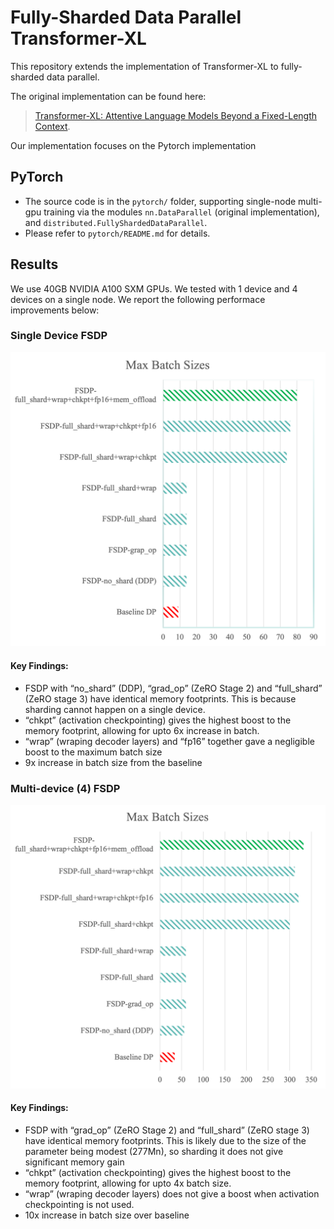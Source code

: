 # Fully-Sharded Data Parallel Transformer-XL

This repository extends the implementation of Transformer-XL to fully-sharded data parallel.

The original implementation can be found here:
> [Transformer-XL: Attentive Language Models Beyond a Fixed-Length Context](https://github.com/kimiyoung/transformer-xl).

Our implementation focuses on the Pytorch implementation
## PyTorch

- The source code is in the `pytorch/` folder, supporting single-node multi-gpu training via the modules `nn.DataParallel` (original implementation), and `distributed.FullyShardedDataParallel`.
- Please refer to `pytorch/README.md` for details.

## Results

We use 40GB NVIDIA A100 SXM GPUs. We tested with 1 device and 4 devices on a single node. We report the following performace improvements below:

### Single Device FSDP
![single device result](images/one-device.png)

#### Key Findings:
- FSDP with “no_shard” (DDP), “grad_op” (ZeRO Stage 2) and “full_shard” (ZeRO stage 3) have identical memory footprints. This is because sharding cannot happen on a single device.
- “chkpt” (activation checkpointing) gives the highest boost to the memory footprint, allowing for upto 6x increase in batch.
- “wrap” (wraping decoder layers) and “fp16” together gave a negligible boost to the maximum batch size
- 9x increase in batch size from the baseline

### Multi-device (4) FSDP
![multi device result](images/multi-device.png)

#### Key Findings:
- FSDP with “grad_op” (ZeRO Stage 2) and “full_shard” (ZeRO stage 3) have identical memory footprints. This is likely due to the size of the parameter being modest (277Mn), so sharding it does not give significant memory gain
- “chkpt” (activation checkpointing) gives the highest boost to the memory footprint, allowing for upto 4x batch size.
- “wrap” (wraping decoder layers) does not give a boost when activation checkpointing is not used.
- 10x increase in batch size over baseline
